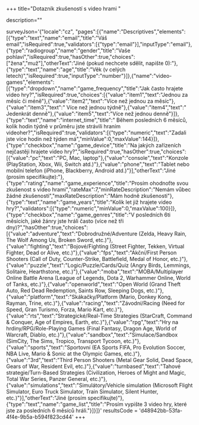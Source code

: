 +++
title="Dotazník zkušeností s video hrami "

description=""

surveyJson='{"locale":"cz", "pages":[{"name":"Descriptives","elements":[{"type":"text","name":"email","title":"Váš email","isRequired":true,"validators":[{"type":"email"}],"inputType":"email"},{"type":"radiogroup","name":"gender","title":"Vaše pohlaví","isRequired":true,"hasOther":true,"choices":["žena","muž"],"otherText":"Jiné (pokud nechcete sdělit, napište 0):"},{"type":"text","name":"age","title":"Věk (v celých letech)","isRequired":true,"inputType":"number"}]},{"name":"video-games","elements":[{"type":"dropdown","name":"game_frequency","title":"Jak často hrajete video hry?","isRequired":true,"choices":[{"value":"item1","text":"Jednou za měsíc či méně"},{"value":"item2","text":"Více než jednou za měsíc"},{"value":"item3","text":" Více než jednou týdně"},{"value":"item4","text":" Jedenkrát denně"},{"value":"item5","text":"Více než jednou denně"}]},{"type":"text","name":"internet_time","title":" Během posledních 6 měsíců, kolik hodin týdně v průměru jste strávili hraním videoher?","isRequired":true,"validators":[{"type":"numeric","text":"Zadali jste více hodin než týden má","minValue":0,"maxValue":144}]},{"type":"checkbox","name":"game_device","title":"Na jakých zařízeních nejčastěji hrajete video hry?","isRequired":true,"hasOther":true,"choices":[{"value":"pc","text":"PC, Mac, laptop"},{"value":"console","text":"Konzole (PlayStation, Xbox, Wii, Switch atd.)"},{"value":"phone","text":"Tablet nebo mobilní telefon (iPhone, Blackberry, Android atd.)"}],"otherText":"Jiné (prosím specifikujte):"},{"type":"rating","name":"game_experience","title":"Prosím ohodnoťte svou zkušenost s video hrami","rateMax":7,"minRateDescription":"Nemám vůbec žádné zkušenosti","maxRateDescription":"Mám hodně zkušenosti"},{"type":"text","name":"game_years","title":"Kolik let již hrajete video hry?","validators":[{"type":"numeric","minValue":0,"maxValue":100}]},{"type":"checkbox","name":"game_genres","title":"V posledních 6ti měsících, jaké žánry jste hráli často (více než tři dny)?","hasOther":true,"choices":[{"value":"adventure","text":"Dobrodružné/Adventure (Zelda, Heavy Rain, The Wolf Among Us, Broken Sword, etc.)"},{"value":"fighting","text":"Bojové/Fighting (Street Fighter, Tekken, Virtual Fighter, Dead or Alive, etc.)"},{"value":"fps","text":"Akční/First Person Shooters (Call of Duty, Counter-Strike, Battlefield, Medal of Honor, etc.)"},{"value":"puzzle","text":"Logic/Puzzle/Cards/Quiz (Angry Birds, Lemmings, Solitaire, Hearthstone, etc.)"},{"value":"moba","text":"MOBA/Multiplayer Online Battle Arena (League of Legends, Dota 2, Warhammer Online, World of Tanks, etc.)"},{"value":"openworld","text":"Open World (Grand Theft Auto, Red Dead Redemption, Saints Row, Sleeping Dogs, etc.)"},{"value":"platform","text":"Skákačky/Platform (Mario, Donkey Kong, Rayman, Trine, etc.)"},{"value":"racing","text":"Závodní/Racing (Need for Speed, Gran Turismo, Forza, Mario Kart, etc.)"},{"value":"rts","text":"Strategické/Real-Time Strategies (StarCraft, Command & Conquer, Age of Empires, Earth, etc.)"},{"value":"rpg","text":"Hry na hrdiny/RPG/Role-Playing Games (Final Fantasy, Dragon Age, World of Warcraft, Diablo, etc.)"},{"value":"sandbox","text":"Simulace/Sandbox (SimCity, The Sims, Tropico, Transport Tycoon, etc.)"},{"value":"sports","text":"Sportovní (EA Sports FIFA, Pro Evolution Soccer, NBA Live, Mario & Sonic at the Olympic Games, etc.)"},{"value":"3rd","text":"Third Person Shooters (Metal Gear Solid, Dead Space, Gears of War, Resident Evil, etc.)"},{"value":"turnbased","text":"Tahové strategie/Turn-Based Strategies (Civilization, Heroes of Might and Magic, Total War Series, Panzer General, etc.)"},{"value":"simulations","text":"Simulátory/Vehicle simulation (Microsoft Flight Simulator, Euro Truck Simulator, Train Simulator, Silent Hunter, etc.)"}],"otherText":"Jiné (prosím specifikujte)"},{"type":"text","name":"game_list","title":"Prosím vypište 3 video hry, které jste za posledních 6 měsíců hráli."}]}]}'
resultsCode = 'd48942bb-53fa-4f4e-9b5a-b594f823cd44'
+++
